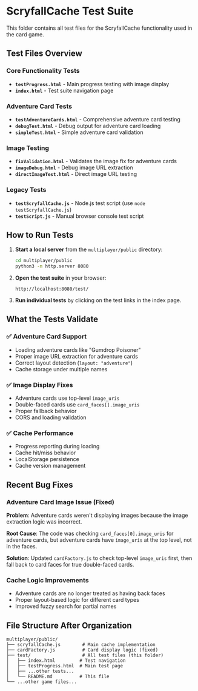 # ScryfallCache Test Suite

This folder contains all test files for the ScryfallCache functionality used in the card game.

## Test Files Overview

### Core Functionality Tests
- **`testProgress.html`** - Main progress testing with image display
- **`index.html`** - Test suite navigation page

### Adventure Card Tests
- **`testAdventureCards.html`** - Comprehensive adventure card testing
- **`debugTest.html`** - Debug output for adventure card loading
- **`simpleTest.html`** - Simple adventure card validation

### Image Testing
- **`fixValidation.html`** - Validates the image fix for adventure cards
- **`imageDebug.html`** - Debug image URL extraction
- **`directImageTest.html`** - Direct image URL testing

### Legacy Tests
- **`testScryfallCache.js`** - Node.js test script (use `node testScryfallCache.js`)
- **`testScript.js`** - Manual browser console test script

## How to Run Tests

1. **Start a local server** from the `multiplayer/public` directory:
   ```bash
   cd multiplayer/public
   python3 -m http.server 8080
   ```

2. **Open the test suite** in your browser:
   ```
   http://localhost:8080/test/
   ```

3. **Run individual tests** by clicking on the test links in the index page.

## What the Tests Validate

### ✅ Adventure Card Support
- Loading adventure cards like "Gumdrop Poisoner"
- Proper image URL extraction for adventure cards
- Correct layout detection (`layout: "adventure"`)
- Cache storage under multiple names

### ✅ Image Display Fixes
- Adventure cards use top-level `image_uris`
- Double-faced cards use `card_faces[].image_uris`
- Proper fallback behavior
- CORS and loading validation

### ✅ Cache Performance
- Progress reporting during loading
- Cache hit/miss behavior
- LocalStorage persistence
- Cache version management

## Recent Bug Fixes

### Adventure Card Image Issue (Fixed)
**Problem**: Adventure cards weren't displaying images because the image extraction logic was incorrect.

**Root Cause**: The code was checking `card_faces[0].image_uris` for adventure cards, but adventure cards have `image_uris` at the top level, not in the faces.

**Solution**: Updated `cardFactory.js` to check top-level `image_uris` first, then fall back to card faces for true double-faced cards.

### Cache Logic Improvements
- Adventure cards are no longer treated as having back faces
- Proper layout-based logic for different card types
- Improved fuzzy search for partial names

## File Structure After Organization

```
multiplayer/public/
├── scryfallCache.js        # Main cache implementation
├── cardFactory.js          # Card display logic (fixed)
├── test/                   # All test files (this folder)
│   ├── index.html         # Test navigation
│   ├── testProgress.html  # Main test page
│   ├── ...other tests...
│   └── README.md          # This file
└── ...other game files...
```

